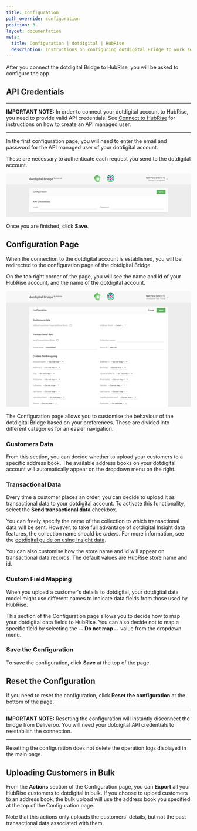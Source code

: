```yaml
---
title: Configuration
path_override: configuration
position: 3
layout: documentation
meta:
  title: Configuration | dotdigital | HubRise
  description: Instructions on configuring dotdigital Bridge to work seamlessly with dotdigital and your EPOS or other apps connected to HubRise. Configuration is simple.
---
```


After you connect the dotdigital Bridge to HubRise, you will be asked to configure the app.

## API Credentials

---

**IMPORTANT NOTE:** In order to connect your dotdigital account to HubRise, you need to provide valid API credentials. See [Connect to HubRise](/apps/dotdigital/connect-hubrise) for instructions on how to create an API managed user.

---

In the first configuration page, you will need to enter the email and password for the API managed user of your dotdigital account.

These are necessary to authenticate each request you send to the dotdigital account.

![dotdigital API credentials](./images/001-api-credentials.png)

Once you are finished, click **Save**.

## Configuration Page

When the connection to the dotdigital account is established, you will be redirected to the configuration page of the dotdigital Bridge.

On the top right corner of the page, you will see the name and id of your HubRise account, and the name of the dotdigital account.

![dotdigital Bridge configuration page](./images/002-configuration-page.png)

The Configuration page allows you to customise the behaviour of the dotdigital Bridge based on your preferences.
These are divided into different categories for an easier navigation.

### Customers Data

From this section, you can decide whether to upload your customers to a specific address book. The available address books on your dotdigital account will automatically appear on the dropdown menu on the right.

### Transactional Data

Every time a customer places an order, you can decide to upload it as transactional data to your dotdigital account. To activate this functionality, select the **Send transactional data** checkbox.

You can freely specify the name of the collection to which transactional data will be sent. However, to take full advantage of dotdigital Insight data features, the collection name should be _orders_. For more information, see the [dotdigital guide on using Insight data](https://support.dotdigital.com/hc/en-gb/articles/212214538-Using-Insight-data-developers-guide-#Data%20schema).

You can also customise how the store name and id will appear on transactional data records. The default values are HubRise store name and id.

### Custom Field Mapping

When you upload a customer's details to dotdigital, your dotdigital data model might use different names to indicate data fields from those used by HubRise.

This section of the Configuration page allows you to decide how to map your dotdigital data fields to HubRise. You can also decide not to map a specific field by selecting the **-- Do not map --** value from the dropdown menu.

### Save the Configuration

To save the configuration, click **Save** at the top of the page.

## Reset the Configuration

If you need to reset the configuration, click **Reset the configuration** at the bottom of the page.

---

**IMPORTANT NOTE:** Resetting the configuration will instantly disconnect the bridge from Deliveroo. You will need your dotdigital API credentials to reestablish the connection.

---

Resetting the configuration does not delete the operation logs displayed in the main page.

## Uploading Customers in Bulk

From the **Actions** section of the Configuration page, you can **Export** all your HubRise customers to dotdigital in bulk. If you choose to upload customers to an address book, the bulk upload will use the address book you specified at the top of the Configuration page.

Note that this actions only uploads the customers' details, but not the past transactional data associated with them.
